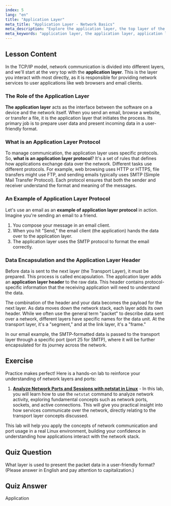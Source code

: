 ```yaml
---
index: 5
lang: "en"
title: "Application Layer"
meta_title: "Application Layer - Network Basics"
meta_description: "Explore the application layer, the top layer of the TCP/IP model. Learn what an application layer protocol is, see an example with SMTP, and understand how the application layer header prepares data for network communication."
meta_keywords: "application layer, the application layer, application layer protocol, example of application layer protocol, application layer header, TCP/IP model, SMTP, network protocols"
---
```


## Lesson Content

In the TCP/IP model, network communication is divided into different layers, and we'll start at the very top with the **application layer**. This is the layer you interact with most directly, as it is responsible for providing network services to user applications like web browsers and email clients.

### The Role of the Application Layer

**The application layer** acts as the interface between the software on a device and the network itself. When you send an email, browse a website, or transfer a file, it is the application layer that initiates the process. Its primary job is to prepare user data and present incoming data in a user-friendly format.

### What is an Application Layer Protocol

To manage communication, the application layer uses specific protocols. So, **what is an application layer protocol**? It's a set of rules that defines how applications exchange data over the network. Different tasks use different protocols. For example, web browsing uses HTTP or HTTPS, file transfers might use FTP, and sending emails typically uses SMTP (Simple Mail Transfer Protocol). Each protocol ensures that both the sender and receiver understand the format and meaning of the messages.

### An Example of Application Layer Protocol

Let's use an email as an **example of application layer protocol** in action. Imagine you're sending an email to a friend.

1.  You compose your message in an email client.
2.  When you hit "Send," the email client (the application) hands the data over to the application layer.
3.  The application layer uses the SMTP protocol to format the email correctly.

### Data Encapsulation and the Application Layer Header

Before data is sent to the next layer (the Transport Layer), it must be prepared. This process is called encapsulation. The application layer adds an **application layer header** to the raw data. This header contains protocol-specific information that the receiving application will need to understand the data.

The combination of the header and your data becomes the payload for the next layer. As data moves down the network stack, each layer adds its own header. While we often use the general term "packet" to describe data sent over a network, different layers have specific names for the data unit. At the transport layer, it's a "segment," and at the link layer, it's a "frame."

In our email example, the SMTP-formatted data is passed to the transport layer through a specific port (port 25 for SMTP), where it will be further encapsulated for its journey across the network.

## Exercise

Practice makes perfect! Here is a hands-on lab to reinforce your understanding of network layers and ports:

1.  **[Analyze Network Ports and Sessions with netstat in Linux](https://labex.io/labs/comptia-analyze-network-ports-and-sessions-with-netstat-in-linux-592741)** - In this lab, you will learn how to use the `netstat` command to analyze network activity, exploring fundamental concepts such as network ports, sockets, and active connections. This will give you practical insight into how services communicate over the network, directly relating to the transport layer concepts discussed.

This lab will help you apply the concepts of network communication and port usage in a real Linux environment, building your confidence in understanding how applications interact with the network stack.

## Quiz Question

What layer is used to present the packet data in a user-friendly format? (Please answer in English and pay attention to capitalization.)

## Quiz Answer

Application
